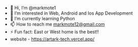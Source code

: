 - 👋 Hi, I’m @markmote1
- 👀 I’m interested in Web, Android and Ios App Development
- 🌱 I’m currently learning Python
- 📫 How to reach me markmote12@gmail.com
- ⚡ Fun fact: East or West home is the best!!
- website - https://artark-tech.vercel.app/

<!---
markmote1/markmote1 is a ✨ special ✨ repository because its `README.md` (this file) appears on your GitHub profile.
You can click the Preview link to take a look at your changes.
--->
